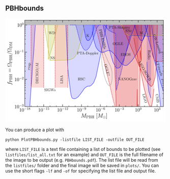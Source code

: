 ## PBHbounds



 ![Messy summary of all PBH bounds](plots/PBH_bounds.png)

You can produce a plot with
```
python PlotPBHbounds.py -listfile LIST_FILE -outfile OUT_FILE
```
where `LIST_FILE` is a text file containing a list of bounds to be plotted (see `listfiles/list_all.txt` for an example) and `OUT_FILE` is the full filename of the image to be output (e.g. `PBHbounds.pdf`). The list file will be read from the `listfiles/` folder and the final image will be saved in `plots/`. You can use the short flags `-lf` and `-of` for specifying the list file and output file. 
